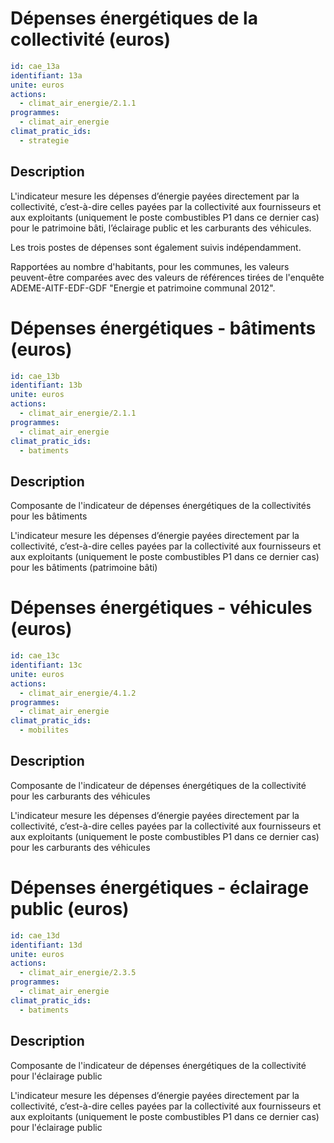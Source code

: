# Dépenses énergétiques de la collectivité (euros)
```yaml
id: cae_13a
identifiant: 13a
unite: euros
actions:
  - climat_air_energie/2.1.1
programmes:
  - climat_air_energie
climat_pratic_ids:
  - strategie
```
## Description
L'indicateur mesure les dépenses d’énergie payées directement par la collectivité, c’est-à-dire celles payées par la collectivité aux fournisseurs et aux exploitants (uniquement le poste combustibles P1 dans ce dernier cas) pour le patrimoine bâti, l’éclairage public et les carburants des véhicules.

Les trois postes de dépenses sont également suivis indépendamment.

Rapportées au nombre d'habitants, pour les communes, les valeurs peuvent-être comparées avec des valeurs de références  tirées de l'enquête ADEME-AITF-EDF-GDF "Energie et patrimoine communal 2012".




# Dépenses  énergétiques - bâtiments (euros)
```yaml
id: cae_13b
identifiant: 13b
unite: euros
actions:
  - climat_air_energie/2.1.1
programmes:
  - climat_air_energie
climat_pratic_ids:
  - batiments
```
## Description
Composante de l'indicateur de dépenses énergétiques de la collectivités pour les bâtiments

L'indicateur mesure les dépenses d’énergie payées directement par la collectivité, c’est-à-dire celles payées par la collectivité aux fournisseurs et aux exploitants (uniquement le poste combustibles P1 dans ce dernier cas) pour les bâtiments (patrimoine bâti)




# Dépenses énergétiques - véhicules (euros)
```yaml
id: cae_13c
identifiant: 13c
unite: euros
actions:
  - climat_air_energie/4.1.2
programmes:
  - climat_air_energie
climat_pratic_ids:
  - mobilites
```
## Description
Composante de l'indicateur de dépenses énergétiques de la collectivité pour les carburants des véhicules

L'indicateur mesure les dépenses d’énergie payées directement par la collectivité, c’est-à-dire celles payées par la collectivité aux fournisseurs et aux exploitants (uniquement le poste combustibles P1 dans ce dernier cas) pour les carburants des véhicules




# Dépenses énergétiques - éclairage public  (euros)
```yaml
id: cae_13d
identifiant: 13d
unite: euros
actions:
  - climat_air_energie/2.3.5
programmes:
  - climat_air_energie
climat_pratic_ids:
  - batiments
```
## Description
Composante de l'indicateur de dépenses énergétiques de la collectivité pour l'éclairage public

L'indicateur mesure les dépenses d’énergie payées directement par la collectivité, c’est-à-dire celles payées par la collectivité aux fournisseurs et aux exploitants (uniquement le poste combustibles P1 dans ce dernier cas)  pour l'éclairage public





